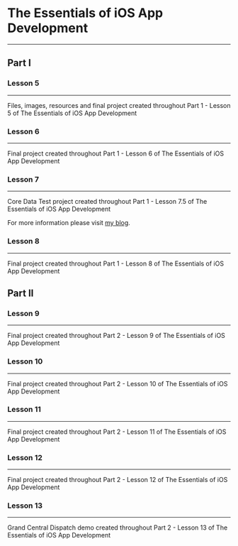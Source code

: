 # The Essentials of iOS App Development
--------

## Part I 

### Lesson 5 
--------

Files, images, resources and final project created throughout Part 1 - Lesson 5 of The Essentials of iOS App Development

### Lesson 6
--------

Final project created throughout Part 1 - Lesson 6 of The Essentials of iOS App Development

### Lesson 7
--------

Core Data Test project created throughout Part 1 - Lesson 7.5 of The Essentials of iOS App Development

For more information please visit [my blog](http://iFe.li/ "iFeli").

### Lesson 8
--------

Final project created throughout Part 1 - Lesson 8 of The Essentials of iOS App Development

## Part II

### Lesson 9
--------

Final project created throughout Part 2 - Lesson 9 of The Essentials of iOS App Development

### Lesson 10
--------

Final project created throughout Part 2 - Lesson 10 of The Essentials of iOS App Development

### Lesson 11
--------

Final project created throughout Part 2 - Lesson 11 of The Essentials of iOS App Development

### Lesson 12
--------

Final project created throughout Part 2 - Lesson 12 of The Essentials of iOS App Development

### Lesson 13
--------

Grand Central Dispatch demo created throughout Part 2 - Lesson 13 of The Essentials of iOS App Development